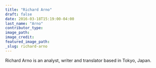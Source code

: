 ```yaml
---
title: "Richard Arno"
draft: false
date: 2016-03-18T15:19:00-04:00
last_name: "Arno"
contributor_type:
image_path:
image_credit:
featured_image_path:
_slug: richard-arno
---
```


Richard Arno is an analyst, writer and translator based in Tokyo, Japan.

